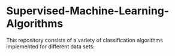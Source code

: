 # Supervised-Machine-Learning-Algorithms

This repository consists of a variety of classification algorithms implemented for different data sets:
